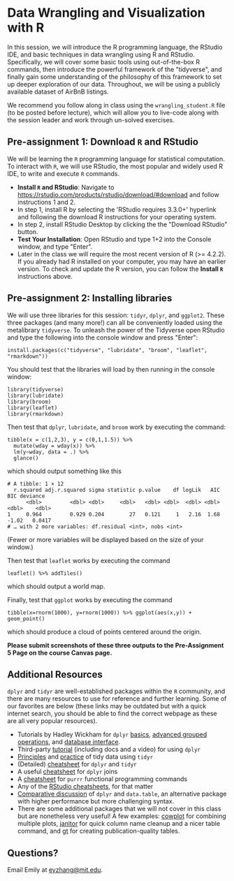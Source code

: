 # Data Wrangling and Visualization with R

In this session, we will introduce the R programming language, the RStudio IDE, and basic techniques in data wrangling using R and RStudio.  Specifically, we will cover some basic tools using out-of-the-box R commands, then introduce the powerful framework of the "tidyverse", and finally gain some understanding of the philosophy of this framework to set up deeper exploration of our data.  Throughout, we will be using a publicly available dataset of AirBnB listings.  

We recommend you follow along in class using the `wrangling_student.R` file (to be posted before lecture), which will allow you to live-code along with the session leader and work through un-solved exercises.

<!-- ## Pre-assignment 1: Keeping current

To ensure that you have the most current versions of all files, please fire up a terminal, navigate to the directory into which you cloned the full set of materials for the course, and run `git pull`.  (Refer back to Session 1 if you're having trouble here.)

Before class, it is recommended to skim through the [online session notes].

We recommend you follow along in class using the `wrangling_student.R` file, which will allow you to live-code along with the session leader and work through un-solved exercises. You are welcome to use `wrangling_complete.R' for troubleshooting. -->

## Pre-assignment 1: Download `R` and RStudio

We will be learning the `R` programming language for statistical computation. To interact with `R`, we will use RStudio, the most popular and widely used R IDE, to write and execute `R` commands.

* **Install `R` and RStudio**: Navigate to https://rstudio.com/products/rstudio/download/#download and follow instructions 1 and 2.  
* In step 1, install R by selecting the 'RStudio requires 3.3.0+' hyperlink and following the download R instructions for your operating system.  
* In step 2, install RStudio Desktop by clicking the the "Download RStudio" button.  
* **Test Your Installation**: Open RStudio and type 1+2 into the Console window, and type "Enter".
* Later in the class we will require the most recent version of R (>= 4.2.2). If you already had R installed on your computer, you may have an earlier version. To check and update the R version, you can follow the **Install `R`** instructions above.


## Pre-assignment 2: Installing libraries

We will use three libraries for this session: `tidyr`, `dplyr`, and `ggplot2`. These three packages (and many more!) can all be conveniently loaded using the metalibrary `tidyverse`. To unleash the power of the Tidyverse open RStudio and type the following into the console window and press "Enter":

```
install.packages(c("tidyverse", "lubridate", "broom", "leaflet", "rmarkdown"))
```

You should test that the libraries will load by then running in the console window:

```
library(tidyverse)
library(lubridate)
library(broom)
library(leaflet)
library(rmarkdown)
```

Then test that `dplyr`, `lubridate`, and `broom` work by executing the command:
```
tibble(x = c(1,2,3), y = c(0,1,1.5)) %>% 
  mutate(wday = wday(x)) %>% 
  lm(y~wday, data = .) %>% 
  glance()
```
which should output something like this
```
# A tibble: 1 × 12
  r.squared adj.r.squared sigma statistic p.value    df logLik   AIC   BIC deviance
      <dbl>         <dbl> <dbl>     <dbl>   <dbl> <dbl>  <dbl> <dbl> <dbl>    <dbl>
1     0.964         0.929 0.204        27   0.121     1   2.16  1.68 -1.02   0.0417
# … with 2 more variables: df.residual <int>, nobs <int>
```
(Fewer or more variables will be displayed based on the size of your window.)

Then test that `leaflet` works by executing the command
```
leaflet() %>% addTiles()
```
which should output a world map.

Finally, test that `ggplot` works by executing the command
```
tibble(x=rnorm(1000), y=rnorm(1000)) %>% ggplot(aes(x,y)) + geom_point()
```
which should produce a cloud of points centered around the origin.

**Please submit screenshots of these three outputs to the Pre-Assignment 5 Page on the course Canvas page.**


## Additional Resources

`dplyr` and `tidyr` are well-established packages within the `R` community, and there are many resources to use for reference and further learning. Some of our favorites are below (these links may be outdated but with a quick internet search, you should be able to find the correct webpage as these are all very popular resources).

- Tutorials by Hadley Wickham for `dplyr` [basics](https://cran.rstudio.com/web/packages/dplyr/vignettes/introduction.html), [advanced grouped operations](https://cran.r-project.org/web/packages/dplyr/vignettes/window-functions.html), and [database interface](https://cran.r-project.org/web/packages/dplyr/vignettes/databases.html).
- Third-party [tutorial](http://www.dataschool.io/dplyr-tutorial-for-faster-data-manipulation-in-r/) (including docs and a video) for using `dplyr`
- [Principles](http://vita.had.co.nz/papers/tidy-data.pdf) and [practice](https://cran.r-project.org/web/packages/tidyr/vignettes/tidy-data.html) of tidy data using `tidyr`
- (Detailed) [cheatsheet](https://www.rstudio.com/wp-content/uploads/2015/02/data-wrangling-cheatsheet.pdf?version=0.99.687&mode=desktop) for `dplyr` and `tidyr`
- A useful [cheatsheet](https://stat545-ubc.github.io/bit001_dplyr-cheatsheet.html) for `dplyr` joins
- A [cheatsheet](https://github.com/rstudio/cheatsheets/blob/main/purrr.pdf) for `purrr` functional programming commands
- Any of the [RStudio cheatsheets](https://www.rstudio.com/resources/cheatsheets/), for that matter
- [Comparative discussion](http://stackoverflow.com/questions/21435339/data-table-vs-dplyr-can-one-do-something-well-the-other-cant-or-does-poorly) of `dplyr` and `data.table`, an alternative package with higher performance but more challenging syntax.  
- There are some additional packages that we will not cover in this class but are nonetheless very useful! A few examples: [cowplot](https://wilkelab.org/cowplot/index.html) for combining multiple plots, [janitor](https://github.com/sfirke/janitor) for quick column name cleanup and a nicer table command, and [gt](https://gt.rstudio.com/) for creating publication-quality tables.

## Questions?

Email Emily at [eyzhang@mit.edu](mailto:eyzhang@mit.edu).
